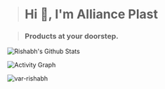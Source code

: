 > <h1 align="left">Hi 👋, I'm Alliance Plast</h1>

> <h3 align="left">Products at your doorstep.</h3>
 
![Rishabh's Github Stats](https://github-readme-stats.vercel.app//api?username=allianceplast&show_icons=true&theme=gotham&hide_border=true&bg_color=0d1117&title_color=38d252&icon_color=1f6fea&text_color=fefefe)
 
![Activity Graph](https://activity-graph.herokuapp.com/graph?username=allianceplast&theme=github&hide_border=true&bg_color=0d1117&area_color=1f6fea&line=38d252&point=1f6fea&color=fefefe)

<img align="center" src="https://github-readme-streak-stats.herokuapp.com/?user=allianceplast&theme=github-dark&hide_border=true" alt="var-rishabh"/>
